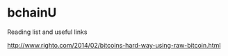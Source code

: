 # bchainU
Reading list and useful links

http://www.righto.com/2014/02/bitcoins-hard-way-using-raw-bitcoin.html

